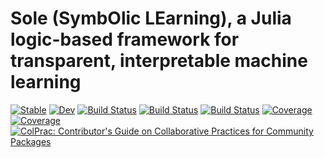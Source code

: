 # Sole (SymbOlic LEarning), a Julia logic-based framework for transparent, interpretable machine learning

[![Stable](https://img.shields.io/badge/docs-stable-blue.svg)](https://aclai-lab.github.io/Sole.jl/stable)
[![Dev](https://img.shields.io/badge/docs-dev-blue.svg)](https://aclai-lab.github.io/Sole.jl/dev)
[![Build Status](https://travis-ci.com/aclai-lab/Sole.jl.svg?branch=master)](https://travis-ci.com/aclai-lab/Sole.jl)
[![Build Status](https://ci.appveyor.com/api/projects/status/github/aclai-lab/Sole.jl?svg=true)](https://ci.appveyor.com/project/aclai-lab/Sole-jl)
[![Build Status](https://api.cirrus-ci.com/github/aclai-lab/Sole.jl.svg)](https://cirrus-ci.com/github/aclai-lab/Sole.jl)
[![Coverage](https://codecov.io/gh/aclai-lab/Sole.jl/branch/master/graph/badge.svg)](https://codecov.io/gh/aclai-lab/Sole.jl)
[![Coverage](https://coveralls.io/repos/github/aclai-lab/Sole.jl/badge.svg?branch=master)](https://coveralls.io/github/aclai-lab/Sole.jl?branch=master)
[![ColPrac: Contributor's Guide on Collaborative Practices for Community Packages](https://img.shields.io/badge/ColPrac-Contributor's%20Guide-blueviolet)](https://github.com/SciML/ColPrac)